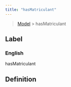 ```yaml
---
title: "hasMatriculant"
---
```


> [Model](../../) > hasMatriculant

## Label

### English
hasMatriculant


## Definition



    
